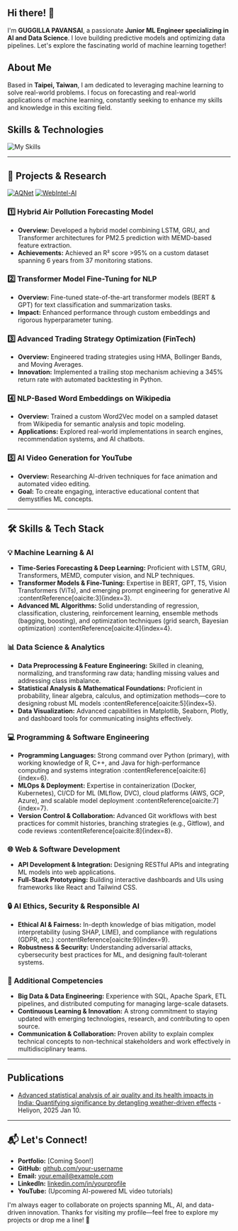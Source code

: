 ## Hi there! 👋

I'm **GUGGILLA PAVANSAI**, a passionate **Junior ML Engineer specializing in AI and Data Science**. I love building predictive models and optimizing data pipelines. Let's explore the fascinating world of machine learning together!

## About Me

Based in **Taipei, Taiwan**, I am dedicated to leveraging machine learning to solve real-world problems. I focus on forecasting and real-world applications of machine learning, constantly seeking to enhance my skills and knowledge in this exciting field.

## Skills & Technologies


![My Skills](https://go-skill-icons.vercel.app/api/icons?i=python,pytorch,tensorflow,sklearn,pandas,scipy,jupyter,opencv,flask,git,github,aws,azure,docker,kubernetes,linux,bash,mysql,pycharm,anaconda,selenium,ollama,vscode,bootstrap,sass,blender,autocad&theme=light&perline=9)



---

## 📂 Projects & Research

[![AQNet](https://github-readme-stats.vercel.app/api/pin/?username=Pavansai-Guggilla&repo=AQNet&theme=dark)](https://github.com/Pavansai-Guggilla/AQNet)
[![WebIntel-AI](https://github-readme-stats.vercel.app/api/pin/?username=Pavansai-Guggilla&repo=WebIntel-AI&theme=dark)](https://github.com/Pavansai-Guggilla/WebIntel-AI)




### 1️⃣ Hybrid Air Pollution Forecasting Model
- **Overview:** Developed a hybrid model combining LSTM, GRU, and Transformer architectures for PM2.5 prediction with MEMD-based feature extraction.
- **Achievements:** Achieved an R² score >95% on a custom dataset spanning 6 years from 37 monitoring stations.

### 2️⃣ Transformer Model Fine-Tuning for NLP
- **Overview:** Fine-tuned state-of-the-art transformer models (BERT & GPT) for text classification and summarization tasks.
- **Impact:** Enhanced performance through custom embeddings and rigorous hyperparameter tuning.

### 3️⃣ Advanced Trading Strategy Optimization (FinTech)
- **Overview:** Engineered trading strategies using HMA, Bollinger Bands, and Moving Averages.
- **Innovation:** Implemented a trailing stop mechanism achieving a 345% return rate with automated backtesting in Python.

### 4️⃣ NLP-Based Word Embeddings on Wikipedia
- **Overview:** Trained a custom Word2Vec model on a sampled dataset from Wikipedia for semantic analysis and topic modeling.
- **Applications:** Explored real-world implementations in search engines, recommendation systems, and AI chatbots.

### 5️⃣ AI Video Generation for YouTube
- **Overview:** Researching AI-driven techniques for face animation and automated video editing.
- **Goal:** To create engaging, interactive educational content that demystifies ML concepts.

---


## 🛠 Skills & Tech Stack

### 💡 Machine Learning & AI
- **Time-Series Forecasting & Deep Learning:** Proficient with LSTM, GRU, Transformers, MEMD, computer vision, and NLP techniques.
- **Transformer Models & Fine-Tuning:** Expertise in BERT, GPT, T5, Vision Transformers (ViTs), and emerging prompt engineering for generative AI :contentReference[oaicite:3]{index=3}.
- **Advanced ML Algorithms:** Solid understanding of regression, classification, clustering, reinforcement learning, ensemble methods (bagging, boosting), and optimization techniques (grid search, Bayesian optimization) :contentReference[oaicite:4]{index=4}.

### 📊 Data Science & Analytics
- **Data Preprocessing & Feature Engineering:** Skilled in cleaning, normalizing, and transforming raw data; handling missing values and addressing class imbalance.
- **Statistical Analysis & Mathematical Foundations:** Proficient in probability, linear algebra, calculus, and optimization methods—core to designing robust ML models :contentReference[oaicite:5]{index=5}.
- **Data Visualization:** Advanced capabilities in Matplotlib, Seaborn, Plotly, and dashboard tools for communicating insights effectively.

### 💻 Programming & Software Engineering
- **Programming Languages:** Strong command over Python (primary), with working knowledge of R, C++, and Java for high-performance computing and systems integration :contentReference[oaicite:6]{index=6}.
- **MLOps & Deployment:** Expertise in containerization (Docker, Kubernetes), CI/CD for ML (MLflow, DVC), cloud platforms (AWS, GCP, Azure), and scalable model deployment :contentReference[oaicite:7]{index=7}.
- **Version Control & Collaboration:** Advanced Git workflows with best practices for commit histories, branching strategies (e.g., Gitflow), and code reviews :contentReference[oaicite:8]{index=8}.

### 🌐 Web & Software Development
- **API Development & Integration:** Designing RESTful APIs and integrating ML models into web applications.
- **Full-Stack Prototyping:** Building interactive dashboards and UIs using frameworks like React and Tailwind CSS.

### 🔒 AI Ethics, Security & Responsible AI
- **Ethical AI & Fairness:** In-depth knowledge of bias mitigation, model interpretability (using SHAP, LIME), and compliance with regulations (GDPR, etc.) :contentReference[oaicite:9]{index=9}.
- **Robustness & Security:** Understanding adversarial attacks, cybersecurity best practices for ML, and designing fault-tolerant systems.

### 🚀 Additional Competencies
- **Big Data & Data Engineering:** Experience with SQL, Apache Spark, ETL pipelines, and distributed computing for managing large-scale datasets.
- **Continuous Learning & Innovation:** A strong commitment to staying updated with emerging technologies, research, and contributing to open source.
- **Communication & Collaboration:** Proven ability to explain complex technical concepts to non-technical stakeholders and work effectively in multidisciplinary teams.

---

## Publications

- [Advanced statistical analysis of air quality and its health impacts in India: Quantifying significance by detangling weather-driven effects](https://pubmed.ncbi.nlm.nih.gov/39906814/) - Heliyon, 2025 Jan 10.

---

## 📬 Let's Connect!
- **Portfolio:** [Coming Soon!]
- **GitHub:** [github.com/your-username](https://github.com/your-username)
- **Email:** [your.email@example.com](mailto:your.email@example.com)
- **LinkedIn:** [linkedin.com/in/yourprofile](https://linkedin.com/in/yourprofile)
- **YouTube:** (Upcoming AI-powered ML video tutorials)

I'm always eager to collaborate on projects spanning ML, AI, and data-driven innovation. Thanks for visiting my profile—feel free to explore my projects or drop me a line! 🚀
